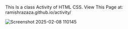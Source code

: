 This Is a class Activity of HTML CSS.
View This Page at: ramishrazaza.github.io/activity/

![Screenshot 2025-02-08 110145](https://github.com/user-attachments/assets/d790f7f1-b960-40f9-863f-08d7a3a9c7e0)

